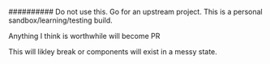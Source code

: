 ##########
Do not use this.
Go for an upstream project.
This is a personal sandbox/learning/testing build.

Anything I think is worthwhile will become PR

This will likley break or components will exist in a messy state.
